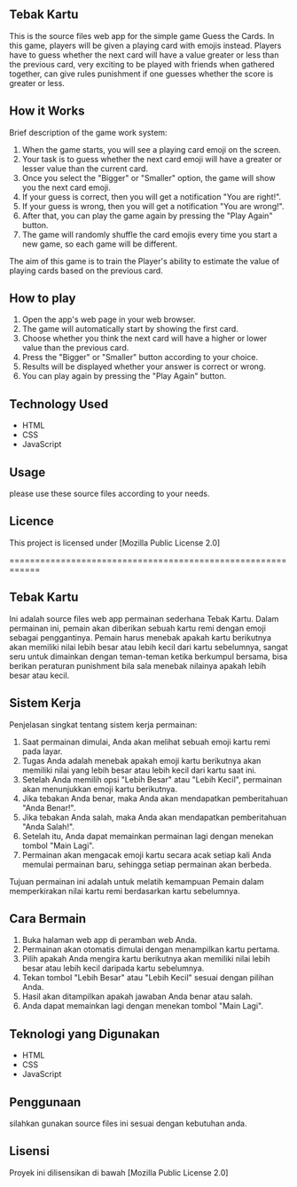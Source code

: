 ## Tebak Kartu

 This is the source files web app for the simple game Guess the Cards.
 In this game, players will be given a playing card
 with emojis instead.  Players have to guess whether the next card
 will have a value greater or less than the previous card, very exciting
 to be played with friends when gathered together, can give rules
 punishment if one guesses whether the score is greater or less.

## How it Works

 Brief description of the game work system:
 1. When the game starts, you will see a playing card emoji on the screen.
 2. Your task is to guess whether the next card emoji will have a greater or lesser value than the current card.
 3. Once you select the "Bigger" or "Smaller" option, the game will show you the next card emoji.
 4. If your guess is correct, then you will get a notification "You are right!".
 5. If your guess is wrong, then you will get a notification "You are wrong!".
 6. After that, you can play the game again by pressing the "Play Again" button.
 7. The game will randomly shuffle the card emojis every time you start a new game, so each game will be different.

 The aim of this game is to train the Player's ability to estimate the value of playing cards based on the previous card.

## How to play

 1. Open the app's web page in your web browser.
 2. The game will automatically start by showing the first card.
 3. Choose whether you think the next card will have a higher or lower value than the previous card.
 4. Press the "Bigger" or "Smaller" button according to your choice.
 5. Results will be displayed whether your answer is correct or wrong.
 6. You can play again by pressing the "Play Again" button.
 
## Technology Used

 - HTML
 - CSS
 - JavaScript

## Usage

 please use these source files according to your needs.

## Licence

This project is licensed under [Mozilla Public License 2.0]

============================================================

## Tebak Kartu

Ini adalah source files web app permainan sederhana Tebak Kartu.
Dalam permainan ini, pemain akan diberikan sebuah kartu remi
dengan emoji sebagai penggantinya. Pemain harus menebak apakah kartu berikutnya
akan memiliki nilai lebih besar atau lebih kecil dari kartu sebelumnya, sangat seru
untuk dimainkan dengan teman-teman ketika berkumpul bersama, bisa berikan peraturan
punishment bila sala menebak nilainya apakah lebih besar atau kecil.

## Sistem Kerja

Penjelasan singkat tentang sistem kerja permainan:
1. Saat permainan dimulai, Anda akan melihat sebuah emoji kartu remi pada layar.
2. Tugas Anda adalah menebak apakah emoji kartu berikutnya akan memiliki nilai yang lebih besar atau lebih kecil dari kartu saat ini.
3. Setelah Anda memilih opsi "Lebih Besar" atau "Lebih Kecil", permainan akan menunjukkan emoji kartu berikutnya.
4. Jika tebakan Anda benar, maka Anda akan mendapatkan pemberitahuan "Anda Benar!".
5. Jika tebakan Anda salah, maka Anda akan mendapatkan pemberitahuan "Anda Salah!".
6. Setelah itu, Anda dapat memainkan permainan lagi dengan menekan tombol "Main Lagi".
7. Permainan akan mengacak emoji kartu secara acak setiap kali Anda memulai permainan baru, sehingga setiap permainan akan berbeda.

Tujuan permainan ini adalah untuk melatih kemampuan Pemain dalam memperkirakan nilai kartu remi berdasarkan kartu sebelumnya.

## Cara Bermain

1. Buka halaman web app di peramban web Anda.
2. Permainan akan otomatis dimulai dengan menampilkan kartu pertama.
3. Pilih apakah Anda mengira kartu berikutnya akan memiliki nilai lebih besar atau lebih kecil daripada kartu sebelumnya.
4. Tekan tombol "Lebih Besar" atau "Lebih Kecil" sesuai dengan pilihan Anda.
5. Hasil akan ditampilkan apakah jawaban Anda benar atau salah.
6. Anda dapat memainkan lagi dengan menekan tombol "Main Lagi".

## Teknologi yang Digunakan

- HTML
- CSS
- JavaScript

## Penggunaan

silahkan gunakan source files ini sesuai dengan kebutuhan anda.

## Lisensi

Proyek ini dilisensikan di bawah [Mozilla Public License 2.0]
